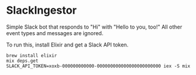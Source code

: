 # SlackIngestor

Simple Slack bot that responds to "Hi" with "Hello to you, too!"
All other event types and messages are ignored.

To run this, install Elixir and get a Slack API token.

```
brew install elixir
mix deps.get
SLACK_API_TOKEN=xoxb-000000000000-000000000000000000000000 iex -S mix
```
